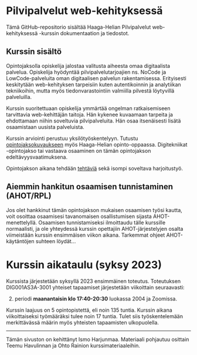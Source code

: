 # Pilvipalvelut web-kehityksessä

Tämä GitHub-repositorio sisältää Haaga-Helian Pilvipalvelut web-kehityksessä -kurssin dokumentaation ja tiedostot.

## Kurssin sisältö

Opintojaksolla opiskelija jalostaa valitusta aiheesta omaa digitaalista palvelua.
Opiskelija hyödyntää pilvipalvelutarjoajien ns. NoCode ja LowCode-palveluita oman digitaalisen palvelun rakentamisessa. 
Erityisesti keskitytään web-kehityksen tarpeisiin kuten autentikoinnin ja analytiikan tekniikoihin, mutta myös tiedonvarastointiin valmiilla pilvestä löytyvillä palveluilla.

Kurssin suoritettuaan opiskelija ymmärtää ongelman ratkaisemiseen tarvittavia web-kehittäjän taitoja. Hän kykenee kuvaamaan tarpeita ja ehdottamaan niihin soveltuvia pilvipalveluita. Hän osaa itsenäisesti lisätä osaamistaan uusista palveluista. 

Kurssin arviointi perustuu yksilötyöskentelyyn. Tutustu [opintojaksokuvaukseen](https://opinto-opas.haaga-helia.fi/course_unit/DIG001AS3A) myös Haaga-Helian opinto-oppaassa.
Digitekniikat -opintojakso tai vastaava osaaminen on tämän opintojakson edeltävyysvaatimuksena.

Opintojakson aikana tehdään [tehtäviä](https://github.com/Pilvipalvelut/web-kehityksessa/blob/main/tehtavat.md) sekä isompi soveltava harjoitustyö.

## Aiemmin hankitun osaamisen tunnistaminen (AHOT/RPL)

Jos olet hankkinut tämän opintojakson mukaisen osaamisen työsi kautta, voit osoittaa osaamisesi tavanomaisen osallistumisen sijasta AHOT-menettelyllä. Osaamisen tunnistamiseksi ilmoittaudu tälle kurssille normaalisti, ja ole yhteydessä kurssin opettajiin AHOT-järjestelyjen osalta viimeistään kurssin ensimmäisen viikon aikana.
Tarkemmat ohjeet AHOT-käytäntöjen suhteen löydät...

# Kurssin aikataulu (syksy 2023)

Kurssista järjestetään syksyllä 2023 ensimmäinen toteutus. Toteutuksen DIG001AS3A-3001 yhteiset tapaamiset järjestetään viikoittain seuraavasti:

2. periodi **maanantaisin klo 17:40-20:30** luokassa 2004 ja Zoomissa.

Kurssin laajuus on 5 opintopistettä, eli noin 135 tuntia. Kurssin aikana viikoittaiseksi työmääräksi tulee noin 17 tuntia. Tulet siis työskentelemään merkittävässä määrin myös yhteisten tapaamisten ulkopuolella.

------

Tämän sivuston on kehittänyt Ismo Harjunmaa. Materiaali pohjautuu osittain Teemu Havulinnan ja Ohto Rainion kurssimateriaaleihin.
